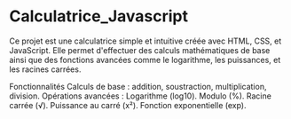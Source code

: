 # Calculatrice_Javascript

Ce projet est une calculatrice simple et intuitive créée avec HTML, CSS, et JavaScript. Elle permet d'effectuer des calculs mathématiques de base ainsi que des fonctions avancées comme le logarithme, les puissances, et les racines carrées.

Fonctionnalités
Calculs de base : addition, soustraction, multiplication, division.
    Opérations avancées :
    Logarithme (log10).
    Modulo (%).
    Racine carrée (√).
    Puissance au carré (x²).
    Fonction exponentielle (exp).